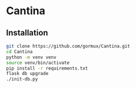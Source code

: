 # Cantina

## Installation

```bash
git clone https://github.com/gormux/Cantina.git
cd Cantina
python -m venv venv
source venv/bin/activate
pip install -r requirements.txt
flask db upgrade
./init-db.py
